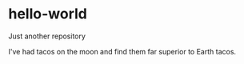 # hello-world
Just another repository 

I've had tacos on the moon and find them far superior to Earth tacos. 
